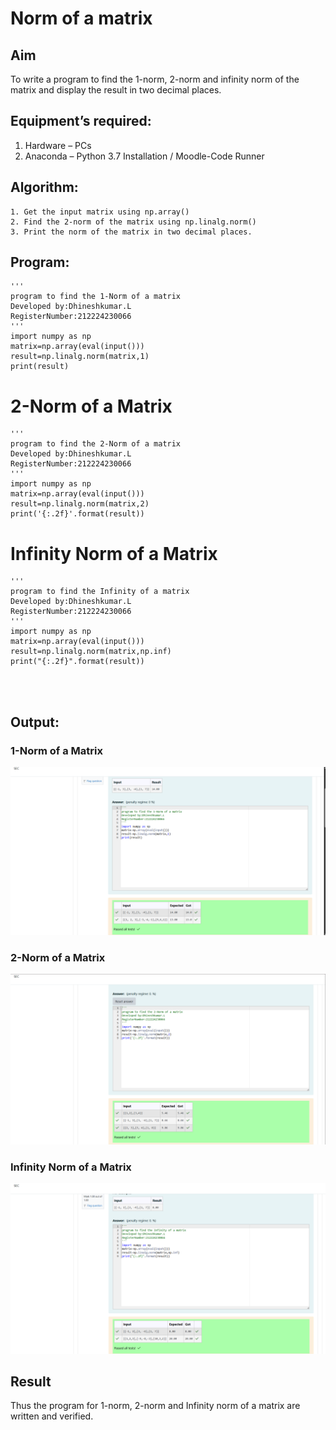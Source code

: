 # Norm of a matrix
## Aim
To write a program to find the 1-norm, 2-norm and infinity norm of the matrix and display the result in two decimal places.
## Equipment’s required:
1.	Hardware – PCs
2.	Anaconda – Python 3.7 Installation / Moodle-Code Runner
## Algorithm:
	1. Get the input matrix using np.array()   
    2. Find the 2-norm of the matrix using np.linalg.norm()
	3. Print the norm of the matrix in two decimal places.
## Program:
```
'''
program to find the 1-Norm of a matrix
Developed by:Dhineshkumar.L
RegisterNumber:212224230066
'''
import numpy as np
matrix=np.array(eval(input()))
result=np.linalg.norm(matrix,1)
print(result)
```




# 2-Norm of a Matrix
```
'''
program to find the 2-Norm of a matrix
Developed by:Dhineshkumar.L
RegisterNumber:212224230066
'''
import numpy as np
matrix=np.array(eval(input()))
result=np.linalg.norm(matrix,2)
print('{:.2f}'.format(result))

```



# Infinity Norm of a Matrix
```
'''
program to find the Infinity of a matrix
Developed by:Dhineshkumar.L
RegisterNumber:212224230066
'''
import numpy as np
matrix=np.array(eval(input()))
result=np.linalg.norm(matrix,np.inf)
print("{:.2f}".format(result))




```
## Output:
### 1-Norm of a Matrix
![alt text](<Screenshot 2025-05-06 195424.png>) 



### 2-Norm of a Matrix 
![alt text](<Screenshot 2025-05-06 195441.png>)


### Infinity Norm of a Matrix
![alt text](<Screenshot 2025-05-06 195502.png>)

## Result
Thus the program for 1-norm, 2-norm and Infinity norm of a matrix are written and verified.
